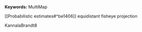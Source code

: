 **Keywords:** 
MultiMap

[[Probabilistic estimates#^be1406]]
equidistant fisheye projection


KannalaBrandt8
